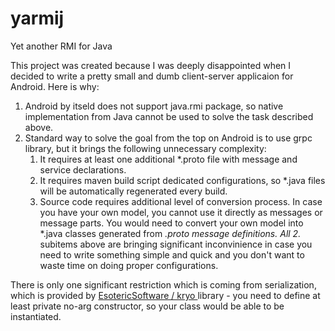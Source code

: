 # yarmij
Yet another RMI for Java

This project was created because I was deeply disappointed when I decided to write a pretty small and dumb client-server applicaion for Android.
Here is why:
1. Android by itseld does not support java.rmi package, so native implementation from Java cannot be used to solve the task described above.
2. Standard way to solve the goal from the top on Android is to use grpc library, but it brings the following unnecessary complexity:
    1. It requires at least one additional *.proto file with message and service declarations.
    2. It requires maven build script dedicated configurations, so *.java files will be automatically regenerated every build.
    3. Source code requires additional level of conversion process. In case you have your own model, you cannot use it directly as messages or message parts. You would need to convert your own model into *.java classes generated from *.proto message definitions.
  All 2.* subitems above are bringing significant inconvinience in case you need to write something simple and quick and you don't want to waste time on doing proper configurations.


There is only one significant restriction which is coming from serialization, which is provided by [ EsotericSoftware /
kryo ](https://github.com/EsotericSoftware/kryo) library - you need to define at least private no-arg constructor, so your class would be able to be instantiated.

